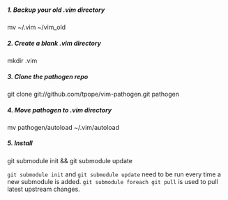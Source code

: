 ##### 1. Backup your old .vim directory
mv ~/.vim ~/vim_old                                           

##### 2. Create a blank .vim directory
mkdir .vim 

##### 3. Clone the pathogen repo
git clone git://github.com/tpope/vim-pathogen.git pathogen    

##### 4. Move pathogen to .vim directory
mv pathogen/autoload ~/.vim/autoload

##### 5. Install
git submodule init && git submodule update

```git submodule init``` and ```git submodule update``` need to be run every time a new submodule is added. 
```git submodule foreach git pull``` is used to pull latest upstream changes.

